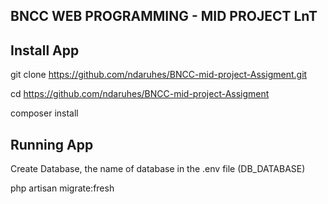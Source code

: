 ## BNCC WEB PROGRAMMING - MID PROJECT LnT
## Install App

git clone https://github.com/ndaruhes/BNCC-mid-project-Assigment.git

cd https://github.com/ndaruhes/BNCC-mid-project-Assigment

composer install

## Running App

Create Database, the name of database in the .env file (DB_DATABASE)

php artisan migrate:fresh